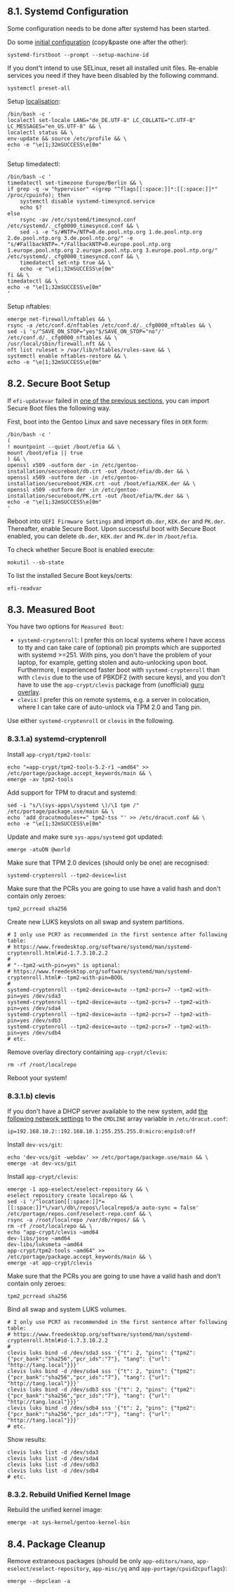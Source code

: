 ## 8.1. Systemd Configuration

Some configuration needs to be done after systemd has been started.

Do some [initial configuration](https://wiki.gentoo.org/wiki/Systemd#Configuration) (copy&paste one after the other):

```shell
systemd-firstboot --prompt --setup-machine-id
```

If you dont't intend to use SELinux, reset all installed unit files. Re-enable services you need if they have been disabled by the following command.

```shell
systemctl preset-all
```

Setup [localisation](https://wiki.gentoo.org/wiki/Systemd#Locale):

```shell
/bin/bash -c '
localectl set-locale LANG="de_DE.UTF-8" LC_COLLATE="C.UTF-8" LC_MESSAGES="en_US.UTF-8" && \
localectl status && \
env-update && source /etc/profile && \
echo -e "\e[1;32mSUCCESS\e[0m"
'
```

Setup timedatectl:

```shell
/bin/bash -c '
timedatectl set-timezone Europe/Berlin && \
if grep -q -w "hypervisor" <(grep "^flags[[:space:]]*:[[:space:]]*" /proc/cpuinfo); then
    systemctl disable systemd-timesyncd.service
    echo $?
else
    rsync -av /etc/systemd/timesyncd.conf /etc/systemd/._cfg0000_timesyncd.conf && \
    sed -i -e "s/#NTP=/NTP=0.de.pool.ntp.org 1.de.pool.ntp.org 2.de.pool.ntp.org 3.de.pool.ntp.org/" -e "s/#FallbackNTP=.*/FallbackNTP=0.europe.pool.ntp.org 1.europe.pool.ntp.org 2.europe.pool.ntp.org 3.europe.pool.ntp.org/" /etc/systemd/._cfg0000_timesyncd.conf && \
    timedatectl set-ntp true && \
    echo -e "\e[1;32mSUCCESS\e[0m"
fi && \
timedatectl && \
echo -e "\e[1;32mSUCCESS\e[0m"
'
```

Setup nftables:

```shell
emerge net-firewall/nftables && \
rsync -a /etc/conf.d/nftables /etc/conf.d/._cfg0000_nftables && \
sed -i 's/^SAVE_ON_STOP="yes"$/SAVE_ON_STOP="no"/' /etc/conf.d/._cfg0000_nftables && \
/usr/local/sbin/firewall.nft && \
nft list ruleset > /var/lib/nftables/rules-save && \
systemctl enable nftables-restore && \
echo -e "\e[1;32mSUCCESS\e[0m"
```

## 8.2. Secure Boot Setup

If `efi-updatevar` failed in [one of the previous sections](/system_setup/#64-secure-boot), you can import Secure Boot files the following way.

First, boot into the Gentoo Linux and save necessary files in `DER` form:

```shell
/bin/bash -c '
(
! mountpoint --quiet /boot/efia && \
mount /boot/efia || true
) && \
openssl x509 -outform der -in /etc/gentoo-installation/secureboot/db.crt -out /boot/efia/db.der && \
openssl x509 -outform der -in /etc/gentoo-installation/secureboot/KEK.crt -out /boot/efia/KEK.der && \
openssl x509 -outform der -in /etc/gentoo-installation/secureboot/PK.crt -out /boot/efia/PK.der && \
echo -e "\e[1;32mSUCCESS\e[0m"
'
```

Reboot into `UEFI Firmware Settings` and import `db.der`, `KEK.der` and `PK.der`. Thereafter, enable Secure Boot. Upon successful boot with Secure Boot enabled, you can delete `db.der`, `KEK.der` and `PK.der` in `/boot/efia`.

To check whether Secure Boot is enabled execute:

```shell
mokutil --sb-state
```

To list the installed Secure Boot keys/certs:

```shell
efi-readvar
```

## 8.3. Measured Boot

You have two options for `Measured Boot`:

- `systemd-cryptenroll`: I prefer this on local systems where I have access to tty and can take care of (optional) pin prompts which are supported with systemd >=251. With pins, you don't have the problem of your laptop, for example, getting stolen and auto-unlocking upon boot. Furthermore, I experienced faster boot with `systemd-cryptenroll` than with `clevis` due to the use of PBKDF2 (with secure keys), and you don't have to use the `app-crypt/clevis` package from (unofficial) [guru overlay](https://wiki.gentoo.org/wiki/Project:GURU).
- `clevis`: I prefer this on remote systems, e.g. a server in colocation, where I can take care of auto-unlock via TPM 2.0 and Tang pin.

Use either `systemd-cryptenroll` or `clevis` in the following.

### 8.3.1.a) systemd-cryptenroll

Install `app-crypt/tpm2-tools`:

```shell
echo "=app-crypt/tpm2-tools-5.2-r1 ~amd64" >> /etc/portage/package.accept_keywords/main && \
emerge -av tpm2-tools
```

Add support for TPM to dracut and systemd:

```shell
sed -i "s/\(sys-apps\/systemd \)/\1 tpm /" /etc/portage/package.use/main && \
echo 'add_dracutmodules+=" tpm2-tss "' >> /etc/dracut.conf && \
echo -e "\e[1;32mSUCCESS\e[0m"
```

Update and make sure `sys-apps/systemd` got updated:

```shell
emerge -atuDN @world
```

Make sure that TPM 2.0 devices (should only be one) are recognised:

```shell
systemd-cryptenroll --tpm2-device=list
```

Make sure that the PCRs you are going to use have a valid hash and don't contain only zeroes:

```shell
tpm2_pcrread sha256
```

Create new LUKS keyslots on all swap and system partitions.

```shell
# I only use PCR7 as recommended in the first sentence after following table:
# https://www.freedesktop.org/software/systemd/man/systemd-cryptenroll.html#id-1.7.3.10.2.2
#
# "--tpm2-with-pin=yes" is optional:
# https://www.freedesktop.org/software/systemd/man/systemd-cryptenroll.html#--tpm2-with-pin=BOOL
#
systemd-cryptenroll --tpm2-device=auto --tpm2-pcrs=7 --tpm2-with-pin=yes /dev/sda3
systemd-cryptenroll --tpm2-device=auto --tpm2-pcrs=7 --tpm2-with-pin=yes /dev/sda4
systemd-cryptenroll --tpm2-device=auto --tpm2-pcrs=7 --tpm2-with-pin=yes /dev/sdb3
systemd-cryptenroll --tpm2-device=auto --tpm2-pcrs=7 --tpm2-with-pin=yes /dev/sdb4
# etc.
```

Remove overlay directory containing `app-crypt/clevis`:

```shell
rm -rf /root/localrepo
```

Reboot your system!

### 8.3.1.b) clevis

If you don't have a DHCP server available to the new system, add [the following network settings](https://www.systutorials.com/docs/linux/man/7-dracut.cmdline/#lbAN) to the `CMDLINE` array variable in `/etc/dracut.conf`:

```
ip=192.168.10.2::192.168.10.1:255.255.255.0:micro:enp1s0:off
```

Install `dev-vcs/git`:

```shell
echo 'dev-vcs/git -webdav' >> /etc/portage/package.use/main && \
emerge -at dev-vcs/git
```

Install `app-crypt/clevis`:

```shell
emerge -1 app-eselect/eselect-repository && \
eselect repository create localrepo && \
sed -i '/^location[[:space:]]*=[[:space:]]*\/var\/db\/repos\/localrepo$/a auto-sync = false' /etc/portage/repos.conf/eselect-repo.conf && \
rsync -a /root/localrepo /var/db/repos/ && \
rm -rf /root/localrepo && \
echo "app-crypt/clevis ~amd64
dev-libs/jose ~amd64
dev-libs/luksmeta ~amd64
app-crypt/tpm2-tools ~amd64" >> /etc/portage/package.accept_keywords/main && \
emerge -at app-crypt/clevis
```

Make sure that the PCRs you are going to use have a valid hash and don't contain only zeroes:

```shell
tpm2_pcrread sha256
```

Bind all swap and system LUKS volumes.

```shell
# I only use PCR7 as recommended in the first sentence after following table:
# https://www.freedesktop.org/software/systemd/man/systemd-cryptenroll.html#id-1.7.3.10.2.2
#
clevis luks bind -d /dev/sda3 sss '{"t": 2, "pins": {"tpm2": {"pcr_bank":"sha256","pcr_ids":"7"}, "tang": {"url": "http://tang.local"}}}'
clevis luks bind -d /dev/sda4 sss '{"t": 2, "pins": {"tpm2": {"pcr_bank":"sha256","pcr_ids":"7"}, "tang": {"url": "http://tang.local"}}}'
clevis luks bind -d /dev/sdb3 sss '{"t": 2, "pins": {"tpm2": {"pcr_bank":"sha256","pcr_ids":"7"}, "tang": {"url": "http://tang.local"}}}'
clevis luks bind -d /dev/sdb4 sss '{"t": 2, "pins": {"tpm2": {"pcr_bank":"sha256","pcr_ids":"7"}, "tang": {"url": "http://tang.local"}}}'
# etc.
```

Show results:

```shell
clevis luks list -d /dev/sda3
clevis luks list -d /dev/sda4
clevis luks list -d /dev/sdb3
clevis luks list -d /dev/sdb4
# etc.
```

### 8.3.2. Rebuild Unified Kernel Image

Rebuild the unified kernel image:

```shell
emerge -at sys-kernel/gentoo-kernel-bin
```

## 8.4. Package Cleanup

Remove extraneous packages (should be only `app-editors/nano`, `app-eselect/eselect-repository`, `app-misc/yq` and `app-portage/cpuid2cpuflags`):

```shell
emerge --depclean -a
```
